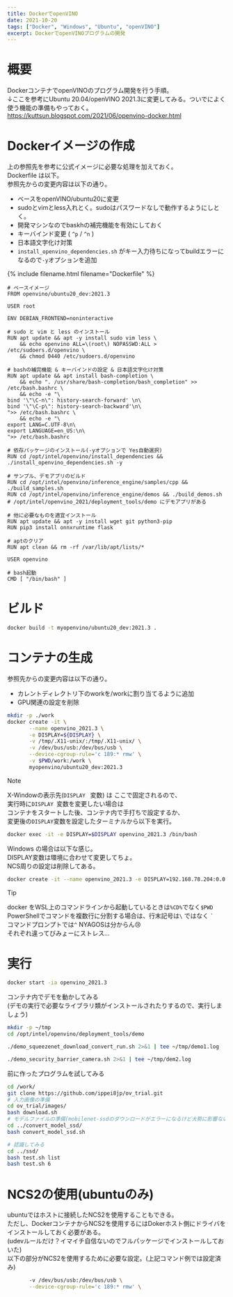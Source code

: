 ```yaml
---
title: DockerでopenVINO
date: 2021-10-20
tags: ["Docker", "Windows", "Ubuntu", "openVINO"]
excerpt: DockerでopenVINOプログラムの開発
---
```


# 概要
DockerコンテナでopenVINOのプログラム開発を行う手順。  
↓ここを参考にUbuntu 20.04/openVINO 2021.3に変更してみる。ついでによく使う機能の準備もやっておく。  
<https://kuttsun.blogspot.com/2021/06/openvino-docker.html>  

# Dockerイメージの作成

上の参照先を参考に公式イメージに必要な処理を加えておく。  
Dockerfile は以下。  
参照先からの変更内容は以下の通り。  
- ベースをopenVINO/ubuntu20に変更  
- sudoとvimとless入れとく。sudoはパスワードなしで動作するようにしとく。  
- 開発マシンなのでbaskhの補完機能を有効にしておく  
- キーバインド変更 ( ``^p`` / ``^n`` )  
- 日本語文字化け対策  
- ``install_openvino_dependencies.sh`` がキー入力待ちになってbuildエラーになるので``-y``オプションを追加

{% include filename.html filename="Dockerfile" %}
```docker
# ベースイメージ
FROM openvino/ubuntu20_dev:2021.3

USER root

ENV DEBIAN_FRONTEND=noninteractive

# sudo と vim と less のインストール
RUN apt update && apt -y install sudo vim less \
    && echo openvino ALL=\(root\) NOPASSWD:ALL > /etc/sudoers.d/openvino \
    && chmod 0440 /etc/sudoers.d/openvino

# bashの補完機能 & キーバインドの設定 & 日本語文字化け対策
RUN apt update && apt install bash-completion \
    && echo ". /usr/share/bash-completion/bash_completion" >> /etc/bash.bashrc \
    && echo -e "\
bind '\"\C-n\": history-search-forward' \n\
bind '\"\C-p\": history-search-backward'\n\
">> /etc/bash.bashrc \
    && echo -e "\
export LANG=C.UTF-8\n\
export LANGUAGE=en_US:\n\
">> /etc/bash.bashrc

# 依存パッケージのインストール(-yオプションで Yes自動選択)
RUN cd /opt/intel/openvino/install_dependencies && ./install_openvino_dependencies.sh -y

# サンプル、デモアプリのビルド
RUN cd /opt/intel/openvino/inference_engine/samples/cpp && ./build_samples.sh
RUN cd /opt/intel/openvino/inference_engine/demos && ./build_demos.sh
# /opt/intel/openvino_2021/deployment_tools/demo にデモアプリがある

# 他に必要なものを適宜インストール
RUN apt update && apt -y install wget git python3-pip
RUN pip3 install onnxruntime flask

# aptのクリア
RUN apt clean && rm -rf /var/lib/apt/lists/*

USER openvino

# bash起動
CMD [ "/bin/bash" ]
```

# ビルド
```bash
docker build -t myopenvino/ubuntu20_dev:2021.3 .
```

# コンテナの生成  
参照先からの変更内容は以下の通り。  
- カレントディレクトリ下のworkを/workに割り当てるように追加  
- GPU関連の設定を削除  

```bash
mkdir -p ./work
docker create -it \
       --name openvino_2021.3 \
       -e DISPLAY=${DISPLAY} \
       -v /tmp/.X11-unix/:/tmp/.X11-unix/ \
       -v /dev/bus/usb:/dev/bus/usb \
       --device-cgroup-rule='c 189:* rmw' \
       -v $PWD/work:/work \
       myopenvino/ubuntu20_dev:2021.3
```
>[!NOTE]
> X-Windowの表示先(``DISPLAY `` 変数) は ここで固定されるので、  
> 実行時に``DISPLAY ``変数を変更したい場合は  
> コンテナをスタートした後、コンテナ内で手打ちで設定するか、  
> 変更後の``DISPLAY``変数を設定したターミナルから以下を実行。  
> ```bash
> docker exec -it -e DISPLAY=$DISPLAY openvino_2021.3 /bin/bash
> ```

Windows の場合は以下な感じ。  
DISPLAY変数は環境に合わせて変更してちょ。  
NCS周りの設定は削除してある。  
```bash
docker create -it --name openvino_2021.3 -e DISPLAY=192.168.78.204:0.0 -v %CD%\work:/work myopenvino/ubuntu20_dev:2021.3
```
>[!TIP]
> docker をWSL上のコマンドラインから起動しているときは``%CD%``でなく``$PWD``  
> PowerShellでコマンドを複数行に分割する場合は、行末記号は``\`` ではなく `` ` ``  
> コマンドプロンプトでは``^`` NYAGOSは分からん😢  
> それぞれ違ってびみょーにストレス...  


# 実行

```bash
docker start -ia openvino_2021.3
```

コンテナ内でデモを動かしてみる  
(デモの実行で必要なライブラリ類がインストールされたりするので、実行しましょう)   
```bash
mkdir -p ~/tmp
cd /opt/intel/openvino/deployment_tools/demo

./demo_squeezenet_download_convert_run.sh 2>&1 | tee ~/tmp/demo1.log

./demo_security_barrier_camera.sh 2>&1 | tee ~/tmp/dem2.log
```

前に作ったプログラムを試してみる

```bash
cd /work/
git clone https://github.com/ippei8jp/ov_trial.git
# 入力画像の準備
cd ov_trial/images/
bash download.sh
# モデルファイルの準備(mobilenet-ssdのダウンロードがエラーになるけど大勢に影響ない) 
cd ../convert_model_ssd/
bash convert_model_ssd.sh 

# 認識してみる
cd ../ssd/
bash test.sh list
bash test.sh 6
```

# NCS2の使用(ubuntuのみ)
ubuntuではホストに接続したNCS2を使用することもできる。  
ただし、DockerコンテナからNCS2を使用するにはDokerホスト側にドライバをインストールしておく必要がある。  
(udevルールだけ？イマイチ自信ないのでフルパッケージでインストールしておいた)  
以下の部分がNCS2を使用するために必要な設定。(上記コマンド例では設定済み)  
```bash
       -v /dev/bus/usb:/dev/bus/usb \
       --device-cgroup-rule='c 189:* rmw' \
```

